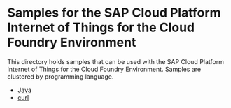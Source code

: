 # Samples for the SAP Cloud Platform Internet of Things for the Cloud Foundry Environment

This directory holds samples that can be used with the SAP Cloud Platform Internet of Things for the Cloud Foundry Environment. Samples are clustered by programming language.

* [Java](./java-samples)
* [curl](./curl-samples)
